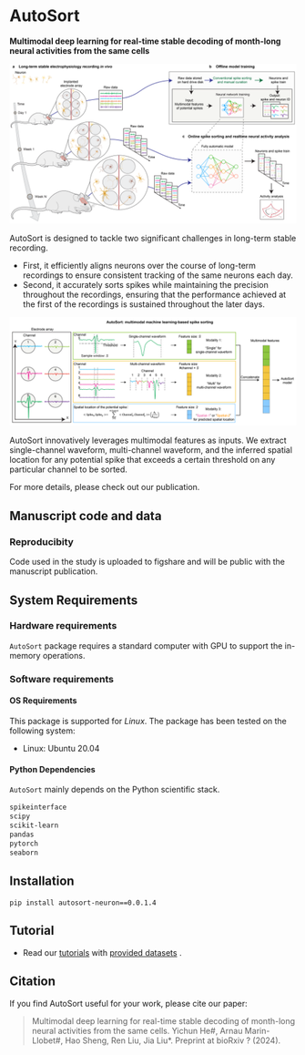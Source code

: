 # AutoSort
**Multimodal deep learning for real-time stable decoding of month-long neural activities from the same cells**

<p align="center">
  <img src="/img/figure1.png" >
</p>

AutoSort is designed to tackle two significant challenges in long-term stable recording. 
- First, it efficiently aligns neurons over the course of long-term recordings to ensure consistent tracking of the same neurons each day. 
- Second, it accurately sorts spikes while maintaining the precision throughout the recordings, ensuring that the performance achieved at the first of the recordings is sustained throughout the later days.


<p align="center">
  <img src="/img/figure2.png" >
</p>

AutoSort innovatively leverages multimodal features as inputs. We extract single-channel waveform, multi-channel waveform, and the inferred spatial location for any potential spike that exceeds a certain threshold on any particular channel to be sorted.

For more details, please check out our publication.


## Manuscript code and data
### Reproducibity
Code used in the study is uploaded to figshare and will be public with the manuscript publication. 

## System Requirements
### Hardware requirements
`AutoSort` package requires a standard computer with GPU to support the in-memory operations.

### Software requirements
#### OS Requirements
This package is supported for *Linux*. The package has been tested on the following system:
+ Linux: Ubuntu 20.04

#### Python Dependencies
`AutoSort` mainly depends on the Python scientific stack.

```
spikeinterface
scipy
scikit-learn
pandas
pytorch
seaborn
```

## Installation
```
pip install autosort-neuron==0.0.1.4
```


## Tutorial
- Read our [tutorials](https://autosort.readthedocs.io/en/latest/index.html) with [provided datasets](https://drive.google.com/drive/folders/18kMTfZKlN7vw04xEVZ5SC2fDD-N9XYxr?usp=drive_link) .


## Citation

If you find AutoSort useful for your work, please cite our paper: 

> Multimodal deep learning for real-time stable decoding of month-long neural activities from the same cells.
Yichun He#, Arnau Marin-Llobet#, Hao Sheng, Ren Liu, Jia Liu*. Preprint at bioRxiv ? (2024).
